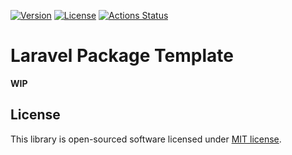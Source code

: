 [![Version](https://img.shields.io/packagist/v/creasi/laravel-package?style=flat-square)](https://packagist.org/packages/creasi/laravel-package)
[![License](https://img.shields.io/packagist/l/creasi/laravel-package?style=flat-square)](https://github.com/creasico/laravel-package/blob/master/LICENSE)
[![Actions Status](https://img.shields.io/github/workflow/status/creasico/laravel-package/Tests/master?style=flat-square&logo=github-actions)](https://github.com/creasico/laravel-package/actions)

# Laravel Package Template

**WIP**

## License

This library is open-sourced software licensed under [MIT license](LICENSE).
